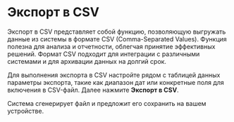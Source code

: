 # Экспорт в CSV

Экспорт в CSV представляет собой функцию, позволяющую выгружать данные из системы в формате CSV (Comma-Separated Values). Функция полезна для анализа и отчетности, облегчая принятие эффективных решений. Формат CSV подходит для интеграции с различными системами и для архивации данных на долгий срок.

Для выполнения экспорта в CSV настройте рядом с таблицей данных параметры экспорта, такие как диапазон дат или конкретные поля для включения в CSV-файл. Далее нажмите **Экспорт в CSV**. 

Система сгенерирует файл и предложит его сохранить на вашем устройстве.





